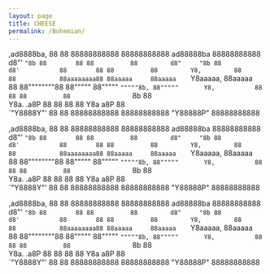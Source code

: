 ```yaml
---
layout: page
title: CHEESE
permalink: /Bohemian/
---
```


                                                                           
  ,ad8888ba,  88        88 88888888888 88888888888 ad88888ba  88888888888  
 d8"'    `"8b 88        88 88          88         d8"     "8b 88           
d8'           88        88 88          88         Y8,         88           
88            88aaaaaaaa88 88aaaaa     88aaaaa    `Y8aaaaa,   88aaaaa      
88            88""""""""88 88"""""     88"""""      `"""""8b, 88"""""      
Y8,           88        88 88          88                 `8b 88           
 Y8a.    .a8P 88        88 88          88         Y8a     a8P 88           
  `"Y8888Y"'  88        88 88888888888 88888888888 "Y88888P"  88888888888  
                                                                           
                                                                                                                                                      
  ,ad8888ba,  88        88 88888888888 88888888888 ad88888ba  88888888888  
 d8"'    `"8b 88        88 88          88         d8"     "8b 88           
d8'           88        88 88          88         Y8,         88           
88            88aaaaaaaa88 88aaaaa     88aaaaa    `Y8aaaaa,   88aaaaa      
88            88""""""""88 88"""""     88"""""      `"""""8b, 88"""""      
Y8,           88        88 88          88                 `8b 88           
 Y8a.    .a8P 88        88 88          88         Y8a     a8P 88           
  `"Y8888Y"'  88        88 88888888888 88888888888 "Y88888P"  88888888888  
                                                                           
                                                                                                                                                      
  ,ad8888ba,  88        88 88888888888 88888888888 ad88888ba  88888888888  
 d8"'    `"8b 88        88 88          88         d8"     "8b 88           
d8'           88        88 88          88         Y8,         88           
88            88aaaaaaaa88 88aaaaa     88aaaaa    `Y8aaaaa,   88aaaaa      
88            88""""""""88 88"""""     88"""""      `"""""8b, 88"""""      
Y8,           88        88 88          88                 `8b 88           
 Y8a.    .a8P 88        88 88          88         Y8a     a8P 88           
  `"Y8888Y"'  88        88 88888888888 88888888888 "Y88888P"  88888888888  
                                                                           
                                                                           
